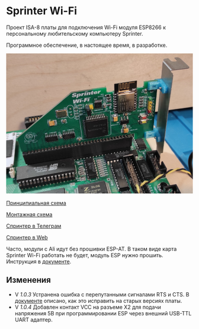 # Sprinter Wi-Fi

Проект ISA-8 платы для подключения Wi-Fi модуля ESP8266 к персональному любительскому компьютеру Sprinter.

Программное обеспечение, в настоящее время, в разработке.

![image](Export/sprinter-esp.jpg)

[Принципиальная схема](Export/Schematic_Sprinter-ESP_v1.0.3.pdf)

[Монтажная схема](Export/PCB_Sprinter-ESP-v1.0.3.pdf)

[Спринтер в Телеграм](https://t.me/zx_sprinter)

[Спринтер в Web](https://www.sprinter.ru/)

Часто, модули с Ali идут без прошивки ESP-AT. В таком виде карта Sprinter Wi-Fi работать не будет, модуль ESP нужно прошить. Инструкция в [документе](Docs/ESP-module-flashing.pdf).

## Изменения
* V *1.0.3* Устранена ошибка с перепутанными сигналами RTS и CTS. В [документе](Docs/rts-cts-fix.pdf) описано, как это исправить на старых версиях платы.
* V *1.0.4* Добавлен контакт VCC на разъеме X2 для подачи напряжения 5В при программировании ESP через внешний USB-TTL UART адаптер.
